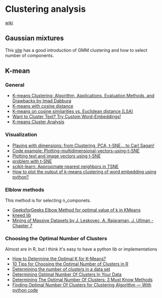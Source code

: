 # Clustering analysis
[wiki](https://en.wikipedia.org/wiki/Cluster_analysis)

## Gaussian mixtures
This [site](https://jakevdp.github.io/PythonDataScienceHandbook/05.12-gaussian-mixtures.html)
has a good introduction of GMM clustering and how to select number of components.

## K-mean
### General
- [K-means Clustering: Algorithm, Applications, Evaluation Methods, and Drawbacks by Imad Dabbura](https://towardsdatascience.com/k-means-clustering-algorithm-applications-evaluation-methods-and-drawbacks-aa03e644b48a)
- [K-means with cosine distance](https://stackoverflow.com/a/61450691/8654623)
- [K-means on cosine similarities vs. Euclidean distance (LSA)](https://stats.stackexchange.com/q/120350)
- [Want to Cluster Text? Try Custom Word-Embeddings!](http://xplordat.com/2018/12/14/want-to-cluster-text-try-custom-word-embeddings/)
- [K-means Cluster Analysis](https://uc-r.github.io/kmeans_clustering)
### Visualization
- [Playing with dimensions: from Clustering, PCA, t-SNE... to Carl Sagan!](https://blog.datascienceheroes.com/playing-with-dimensions-from-clustering-pca-t-sne-to-carl-sagan/)
- [Code example: Plotting-multidimensional-vectors-using-t-SNE](https://github.com/ashutoshsingh25/Plotting-multidimensional-vectors-using-t-SNE)
- [Plotting text and image vectors using t-SNE](https://towardsdatascience.com/plotting-text-and-image-vectors-using-t-sne-d0e43e55d89)
- [problem with t-SNE](https://stats.stackexchange.com/a/264647)
- [scikit-learn: Approximate nearest neighbors in TSNE](https://scikit-learn.org/stable/auto_examples/neighbors/approximate_nearest_neighbors.html?highlight=tsne)
- [How to plot the output of k-means clustering of word embedding using python?](https://stackoverflow.com/q/60672361/8654623)

### Elblow methods
This method is for selecting n_componets.
- [GeeksforGeeks Elbow Method for optimal value of k in KMeans](https://www.geeksforgeeks.org/elbow-method-for-optimal-value-of-k-in-kmeans/)
- [kneed lib](https://github.com/arvkevi/kneed)
- [Mining of Massive Datasets by J. Leskovec, A. Rajaraman, J. Ullman - Chapter 7](http://www.mmds.org/)

### Choosing the Optimal Number of Clusters
Almost are in R, but I think it's easy to have a python lib or implementations
- [How to Determine the Optimal K for K-Means?](https://medium.com/analytics-vidhya/how-to-determine-the-optimal-k-for-k-means-708505d204eb)
- [10 Tips for Choosing the Optimal Number of Clusters in R](https://towardsdatascience.com/10-tips-for-choosing-the-optimal-number-of-clusters-277e93d72d92)
- [Determining the number of clusters in a data set](https://en.wikipedia.org/wiki/Determining_the_number_of_clusters_in_a_data_set#X-means_clustering)
- [Determining Optimal Number Of Clusters In Your Data](https://kkulma.github.io/2017-04-24-determining-optimal-number-of-clusters-in-your-data/)
- [Determining The Optimal Number Of Clusters: 3 Must Know Methods](https://www.datanovia.com/en/lessons/determining-the-optimal-number-of-clusters-3-must-know-methods/)
- [Finding Optimal Number Of Clusters for Clustering Algorithm — With python code](https://medium.com/@masarudheena/4-best-ways-to-find-optimal-number-of-clusters-for-clustering-with-python-code-706199fa957c)
